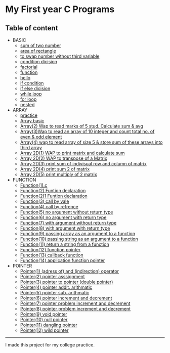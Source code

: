 # My First year C Programs
## Table of content
- BASIC
    - [sum of two number](./BASIC/1.%20sum%20two%20number.c)
    - [area of rectangle](./BASIC/3.%20area%20of%20rectangle%20.c)
    - [to swap number without third variable](./BASIC/4.%20to%20swap%20two%20%20no.%20without%20using%20third%20variable.c)
    - [condition dicision](./BASIC/condition%20dicision.c)
    - [factorial](./BASIC/factoriall.c)
    - [function](./BASIC/function.c)
    - [hello](./BASIC/hello.c)
    - [if condition](./BASIC/IF%20DICISION.C)
    - [if else dicision](./BASIC/IF%20ELSE%20dicision.c)
    - [while loop](./BASIC/loop%20(while).c)
    - [for loop](./BASIC/loop(for).c)
    - [nested](./BASIC/nested.c)
- ARRAY
    - [practice](./ARRAY/practice.c)
    - [Array basic](./ARRAY/Array(1).c)
    - [Array(2) Wap to read marks of 5 stud. Calculate sum & avg](./ARRAY/Array(2)%20Wap%20to%20read%20marks%20of%205%20stud.%20Calculate%20sum%20%26%20avg.c)   
    - [Array(3)Wap to read an array of 10 integer and count total no. of even & odd  element](./ARRAY/Array(3)Wap%20to%20read%20an%20array%20of%2010%20integer%20and%20count%20total%20no.%20of%20even%20%26%20odd%20%20element.c) 
    - [Array(4) wap to read array of size 5 & store sum of these arrays into third array](./ARRAY/Array(4)%20wap%20to%20read%20array%20of%20size%205%20%26%20store%20sum%20of%20these%20arrays%20into%20third%20array.c)
    - [Array 2D(1) WAP to print matrix and calculate sum](./ARRAY/Array%202D(1)%20WAP%20to%20print%20matrix%20and%20calculate%20sum.c)
    - [Array 2D(2) WAP to transpose of a Matrix](./ARRAY/Array%202D(2)%20WAP%20to%20transpose%20of%20a%20Matrix.c)
    - [Array 2D(3) print sum of indivisual row and column  of matrix](./ARRAY/Array%202D(3)%20print%20sum%20of%20indivisual%20row%20and%20column%20%20of%20matrix.c)
    - [Array 2D(4) print sum 2  of matrix](./ARRAY/Array%202D(4)%20print%20sum%202%20%20of%20matrix.c)
    - [Array 2D(5) print multiply of 2 matrix](./ARRAY/Array%202D(5)%20print%20multiply%20of%202%20matrix.c)
- FUNCTION
    - [Function(1).c](./FUNCTION/Function(1).c) 
    - [Function(2) Funtion declaration](./FUNCTION/Function(2)%20Funtion%20declaration.c) 
    - [Function(2)1 Funtion declaration](./FUNCTION/Function(2)1%20Funtion%20declaration.c)  
    - [Function(3) call by vale](./FUNCTION/Function(3)%20call%20by%20vale.c)
    - [Function(4) call by refrence](./FUNCTION/Function(4)%20call%20by%20refrence.c)
    - [Function(5) no argument without return type](./FUNCTION/Function(5)%20no%20argument%20without%20return%20type.c)
    - [Function(6) no argument with return type](./FUNCTION/Function(6)%20no%20argument%20with%20return%20type.c)
    - [Function(7) with argument without return type](./FUNCTION/Function(7)%20with%20argument%20without%20return%20type.c)
    - [Function(8) with argument with return type](./FUNCTION/Function(8)%20with%20argument%20with%20return%20type.c)
    - [Function(9) passing array as an  argument to a function](./FUNCTION/Function(9)%20passing%20array%20as%20an%20%20argument%20to%20a%20function.c)
    - [Function(10) passing string as an  argument to a function](./FUNCTION/Function(10)%20passing%20string%20as%20an%20%20argument%20to%20a%20function.c)
    - [Function(11) return a string from a function](./FUNCTION/Function(11)%20return%20a%20string%20from%20a%20function.c)
    - [Function(12)  function pointer](./FUNCTION/Function(12)%20%20function%20pointer.c)
    - [Function(13)   callback function ](./FUNCTION/Function(13)%20%20%20callback%20function%20.c)
    - [Function(14)   application function pointer ](./FUNCTION/Function(14)%20%20%20application%20function%20pointer%20.c)
- POINTER
    - [Pointer(1) (adress of) and  (indirection) operator](./POINTER/Pointer(1)%20(adress%20of)%20and%20%20(indirection)%20operator.c)
    - [Pointer(2) pointer asssignment](./POINTER/Pointer(2)%20pointer%20asssignment.c)
    - [Pointer(3) pointer to pointer (double pointer)](./POINTER/Pointer(3)%20pointer%20to%20pointer%20(double%20pointer).c)
    - [Pointer(4) pointer addit. arithmatic](./POINTER/Pointer(4)%20pointer%20addit.%20arithmatic.c)
    - [Pointer(5) pointer sub. arithmatic](./POINTER/Pointer(5)%20pointer%20sub.%20arithmatic.c)
    - [Pointer(6) pointer increment and decrement](./POINTER/Pointer(6)%20pointer%20increment%20and%20decrement.c)
    - [Pointer(7) pointer problem increment and decrement](./POINTER/Pointer(7)%20pointer%20problem%20increment%20and%20decrement.c)
    - [Pointer(8) pointer problem increment and decrement](./POINTER/Pointer(8)%20pointer%20problem%20increment%20and%20decrement.c)
    - [Pointer(9) void pointer ](./POINTER/Pointer(9)%20void%20pointer%20.c)
    - [Pointer(10) null pointer ](./POINTER/Pointer(10)%20null%20pointer%20.c)
    - [Pointer(11) dangling pointer ](./POINTER/Pointer(11)%20dangling%20pointer%20.c)
    - [Pointer(12) wild pointer ](./POINTER/Pointer(12)%20wild%20pointer%20.c)
    

---
I made this project for my college practice.